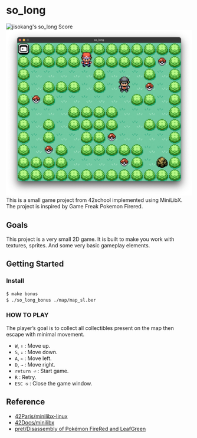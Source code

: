 # so_long
![jisokang's so_long Score](https://badge42.herokuapp.com/api/project/jisokang/so_long)
![](so_long_play_screen_shot.png)
This is a small game project from 42school implemented using MiniLibX. The project is inspired by Game Freak Pokemon Firered.

## Goals
This project is a very small 2D game. It is built to make you work with textures, sprites. And some very basic gameplay elements.

## Getting Started

### Install
```bash
$ make bonus
$ ./so_long_bonus ./map/map_sl.ber
```

### HOW TO PLAY
The player’s goal is to collect all collectibles present on the map then escape with minimal movement.

 * `W`, `↑` : Move up.
 * `S`, `↓` : Move down.
 * `A`, `←` : Move left.
 * `D`, `→` : Move right.
 * `return ⏎` : Start game.
 * `R` : Retry.
 * `ESC ⎋` : Close the game window.

## Reference
 * [42Paris/minilibx-linux](https://github.com/42Paris/minilibx-linux)
 * [42Docs/minilibx](https://harm-smits.github.io/42docs/libs/minilibx)
 * [pret/Disassembly of Pokémon FireRed and LeafGreen](https://github.com/pret/pokefirered)
